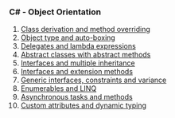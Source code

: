 <h3>C# - Object Orientation</h3>
<ol>
  <li><a href="BaseClassTest">Class derivation and method overriding</a></li>
  <li><a href="ObjectClassTest">Object type and auto-boxing</a></li>
  <li><a href="DelegateTest">Delegates and lambda expressions</a></li>
  <li><a href="AbstractClassTest">Abstract classes with abstract methods</a></li>
  <li><a href="InterfaceTest1">Interfaces and multiple inheritance</a></li>
  <li><a href="InterfaceTest2">Interfaces and extension methods</a></li>
  <li><a href="GenInterfaceTest">Generic interfaces, constraints and variance</a></li>
  <li><a href="LinqTest">Enumerables and LINQ</a></li>
  <li><a href="AsyncTaskTest">Asynchronous tasks and methods</a></li>
  <li><a href="AttributeTest">Custom attributes and dynamic typing</a></li>
</ol>
